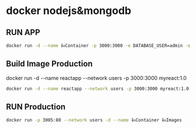 # docker nodejs&mongodb



## RUN APP

```bash
docker run -d --name ชื่อContainer -p 3000:3000 -e DATABASE_USER=admin -e DATABASE_PASSWORD=1111 -e DATABASE_HOST=mongo --network users ชื่อImages 
```



## Build Image Production

docker run -d --name reactapp --network users -p 3000:3000 myreact:1.0
```bash
docker run -d --name reactapp --network users -p 3000:3000 myreact:1.0
```

## RUN Production

```bash
docker run -p 3005:80 --network users -d --name ชื่อContainer ชื่อImages 
```